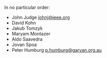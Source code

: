 In no particular order:

* John Judge johnj@ieee.org
* David Kohn
* Jakub Tomzyk
* Maryam Montazer
* Aldo Saavedra
* Jovan Spoa
* Peter Humburg p.humburg@garvan.org.au

